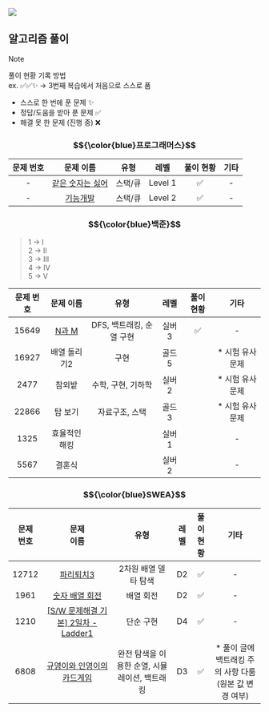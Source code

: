 [![](https://img.shields.io/badge/코딩테스트를%20위한%20JAVA%20개념%20바로가기%20⇲-blue?style=for-the-badge)](https://velog.io/@seomiyoung1124/series/JAVA-%EC%BD%94%EB%94%A9%ED%85%8C%EC%8A%A4%ED%8A%B8)


## 알고리즘 풀이
> [!NOTE]
> 풀이 현황 기록 방법<br/>
> ex. ✅✅✨ → 3번째 복습에서 처음으로 스스로 품
> - 스스로 한 번에 푼 문제	✨
> - 정답/도움을 받아 푼 문제	✅
> - 해결 못 한 문제 (진행 중)	❌

### $${\color{blue}프로그래머스}$$

| 문제 번호 | 문제 이름     | 유형   | 레벨   | 풀이 현황 | 기타
|:--------:|:------------:|:-----:|:------:|:--------:|:--------:|
| -        | [같은 숫자는 싫어](https://velog.io/@seomiyoung1124/JAVALv.-1-%EA%B0%99%EC%9D%80-%EC%88%AB%EC%9E%90%EB%8A%94-%EC%8B%AB%EC%96%B4) | 스택/큐 | Level 1 | ✅       | -     |
| -        | [기능개발](https://velog.io/@seomiyoung1124/JAVALv.-2-%EA%B8%B0%EB%8A%A5%EA%B0%9C%EB%B0%9C) | 스택/큐 | Level 2 | ✅       | -     |

### $${\color{blue}백준}$$
> 1 → I<br/>
2 → II<br/>
3 → III<br/>
4 → IV<br/>
5 → V

| 문제 번호 | 문제 이름     | 유형   | 레벨   | 풀이 현황 | 기타
|:--------:|:------------:|:-----:|:------:|:--------:|:--------:|
| 15649        | [N과 M](https://velog.io/@seomiyoung1124/N%EA%B3%BC-M) | DFS, 백트래킹, 순열 구현 | 실버 3 |  ✅      | -     |
| 16927        | 배열 돌리기2 | 구현 | 골드 5 |        | * 시험 유사 문제     |
| 2477        | 참외밭 | 수학, 구현, 기하학 | 실버 2 |        | * 시험 유사 문제     |
| 22866        | 탑 보기 | 자료구조, 스택 | 골드 3 |        | * 시험 유사 문제     |
| 1325        | 효율적인 해킹 |  | 실버 1 |       | -     |
| 5567        | 결혼식 |  | 실버 2 |       | -     |


### $${\color{blue}SWEA}$$
| 문제<br>번호 | 문제<br/>이름     | 유형   | 레벨   | 풀이<br/>현황 | 기타
|:--------:|:------------:|:-----:|:------:|:--------:|:--------:|
| 12712        | [파리퇴치3](https://velog.io/@seomiyoung1124/JAVAD2-12712.-%ED%8C%8C%EB%A6%AC%ED%87%B4%EC%B9%983) | 2차원 배열 델타 탐색 | D2 |   ✅     | -     |
| 1961        | [숫자 배열 회전](https://velog.io/@seomiyoung1124/JAVAD2-1961.-%EC%88%AB%EC%9E%90-%EB%B0%B0%EC%97%B4-%ED%9A%8C%EC%A0%84-dnfy5rvr) | 배열 회전 | D2 |   ✅     | -     |
| 1210        | [[S/W 문제해결 기본] 2일차 - Ladder1](https://velog.io/@seomiyoung1124/JAVAD4-1210.-SW-%EB%AC%B8%EC%A0%9C%ED%95%B4%EA%B2%B0-%EA%B8%B0%EB%B3%B8-2%EC%9D%BC%EC%B0%A8-Ladder1) | 단순 구현 | D4 |  ✅      | -     |
| 6808        | [규영이와 인영이의 카드게임](https://velog.io/@seomiyoung1124/6808.-%EA%B7%9C%EC%98%81%EC%9D%B4%EC%99%80-%EC%9D%B8%EC%98%81%EC%9D%B4%EC%9D%98-%EC%B9%B4%EB%93%9C%EA%B2%8C%EC%9E%84) | 완전 탐색을 이용한 순열, 시뮬레이션, 백트래킹 | D3 |   ✅     | * 풀이 글에 백트래킹 주의 사항 다룸<br/>(원본 값 변경 여부)     |
